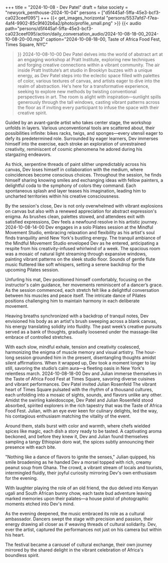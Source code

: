 +++
title = "2024-10-08 - Dev Patel"
draft = false
society = "newyork_penthouse-2024-10-04"
persons = ["d5f445af-5ffa-45e3-bcf3-ca023ceef095"]
+++
{{< get_images_horizontal "persons/5537afd7-f7ea-4af4-9902-85c9f402b6a2/photo/profile_small.png" >}}
{{< audio
    path="persons/d5f445af-5ffa-45e3-bcf3-ca023ceef095/action/daily_conversation_audio/2024-10-08-18-00_2024-10-08-20-00.mp3" 
    caption="2024-10-08-18-00, Taste of Africa Food Fest, Times Square, NYC"
>}}
2024-10-08-10-00
Dev Patel delves into the world of abstract art at an engaging workshop at Pratt Institute, exploring new techniques and forging creative connections within a vibrant community.
The air inside Pratt Institute’s art studio in Brooklyn buzzes with a unique energy, as Dev Patel steps into the eclectic space filled with palettes of color, various textures of canvas, and artists eager to dive into the realm of abstraction. He's here for a transformative experience, seeking to explore new methods by twisting conventional perspectives in art. The room is alight with inspiration—sunlight spills generously through the tall windows, casting vibrant patterns across the floor as if inviting every participant to infuse the space with their creative spirit.

Guided by an avant-garde artist who takes center stage, the workshop unfolds in layers. Various unconventional tools are scattered about, their possibilities infinite: bikes racks, twigs, and sponges—every utensil eager to defy its predetermined role. Surrounded by eager learners, Dev immerses himself into the exercise, each stroke an exploration of unrestrained creativity, reminiscent of cosmic phenomena he adored during his stargazing endeavors.

As thick, serpentine threads of paint slither unpredictably across his canvas, Dev loses himself in collaboration with the medium, where coincidences become conscious choices. Throughout the session, he finds himself sharing knowing smiles and exchanging ideas with fellow painters, a delightful coda to the symphony of colors they command. Each spontaneous splash and layer teases his imagination, leading him to uncharted territories within his creative consciousness.

By the session's close, Dev is not only overwhelmed with vibrant explosions on canvas but also with a renewed appreciation for abstract expression's enigma. As brushes clean, palettes stowed, and attendees exit with satisfied expressions, Dev feels a newfound resolve in his artistic journey.
2024-10-08-14-00
Dev engages in a solo Pilates session at the Mindful Movement Studio, embracing relaxation and flexibility as his artist's soul finds tranquility amid New York's bustling energy.
The tranquil ambiance of the Mindful Movement Studio enveloped Dev as he entered, anticipating a respite from his creativity-infused whirlwind of a week. The spacious room was a mosaic of natural light streaming through expansive windows, painting vibrant patterns on the sleek studio floor. Sounds of gentle flute music fluttered like soft whispers, setting a serene backdrop for the upcoming Pilates session.

Unfurling his mat, Dev positioned himself comfortably, focusing on the instructor's calm guidance, her movements reminiscent of a dancer’s grace. As the session commenced, each stretch felt like a delightful conversation between his muscles and peace itself. The intricate dance of Pilates positions challenging him to maintain harmony in each deliberate movement.

Heaving breaths synchronized with a backdrop of tranquil notes, Dev envisioned his body as an artist's brush sweeping across a blank canvas, his energy translating solidity into fluidity. The past week’s creative pursuits served as a bank of thoughts, gradually loosened under the massage-like embrace of controlled stretches.

With each slow, mindful exhale, tension and creativity coalesced, harmonizing the enigma of muscle memory and visual artistry. The hour-long session grounded him in the present, disentangling thoughts amidst silent affirmations. When it wrapped up, Dev took a moment longer to lay still, savoring the studio’s calm aura—a fleeting oasis in New York's relentless march.
2024-10-08-18-00
Dev and Julian immerse themselves in the Taste of Africa Food Fest at Times Square, savoring diverse cuisines and vibrant performances.
Dev Patel invited Julian Rosenfeld
The vibrant heart of Times Square pulsated with the rhythm of a thousand cultures, each unfolding into a mosaic of sights, sounds, and flavors unlike any other. Amidst the swirling kaleidoscope, Dev Patel and Julian Rosenfeld stood absorbed, spirited explorers in the rich tapestry that was the Taste of Africa Food Fest. Julian, with an eye ever keen for culinary delights, led the way, his contagious enthusiasm matching the vitality of the event.

Around them, stalls burst with color and warmth, where chefs wielded spices like magic, each dish a story ready to be tasted. A captivating aroma beckoned, and before they knew it, Dev and Julian found themselves sampling a tangy Ethiopian doro wat, the spices subtly announcing their presence with each bite.

"Nothing like a dance of flavors to ignite the senses," Julian quipped, his smile broadening as he handed Dev a morsel topped with rich, creamy peanut soup from Ghana. The crowd, a vibrant stream of locals and tourists, intermingled fluidly, their joyful curiosity mirroring Dev's own enthusiasm for the evening.

With laughter playing the role of an old friend, the duo delved into Kenyan ugali and South African bunny chow, each taste bud adventure leaving marked memories upon their palates—a house pistol of photographic moments etched into Dev's mind.

As the evening deepened, the music embraced its role as a cultural ambassador. Dancers swept the stage with precision and passion, their energy drawing all closer as if weaving threads of cultural solidarity. Dev, ever the artist, captured the performances not just on his camera but within his heart.

The festival became a carousel of cultural exchange, their own journey mirrored by the shared delight in the vibrant celebration of Africa's boundless spirit.

